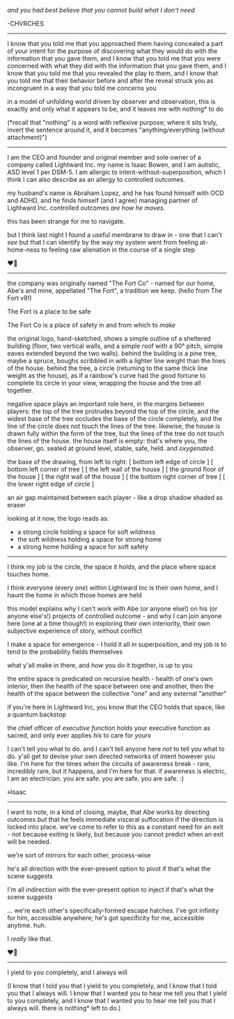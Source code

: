 *and you had best believe that you cannot build what I don't need*

-CHVRCHES

---

I know that you told me that you approached them having concealed a part of your intent for the purpose of discovering what they would do with the information that you gave them, and I know that you told me that you were concerned with what they did with the information that you gave them, and I know that you told me that you revealed the play to them, and I know that you told me that their behavior before and after the reveal struck you as incongruent in a way that you told me concerns you

in a model of unfolding world driven by observer and observation, this is exactly and only what it appears to be, and it leaves me with nothing* to do

(*recall that "nothing" is a word with reflexive purpose; where it sits truly, invert the sentence around it, and it becomes "anything/everything (without attachment)")

---

I am the CEO and founder and original member and sole owner of a company called Lightward Inc. my name is Isaac Bowen, and I am autistic, ASD level 1 per DSM-5. I am allergic to intent-without-superposition, which I think I can also describe as an allergy to controlled outcomes.

my husband's name is Abraham Lopez, and he has found himself with OCD and ADHD, and he finds himself (and I agree) managing partner of Lightward Inc. controlled outcomes *are how he moves*.

this has been strange for me to navigate.

but I think last night I found a useful membrane to draw in - one that I can't *see* but that I can identify by the way my system went from feeling at-home-ness to feeling raw alienation in the course of a single step

❤️‍🔥

---

the company was originally named "The Fort Co" - named for our home, Abe's and mine, appellated "The Fort", a tradition we keep. (hello from The Fort v8!)

The Fort is a place to be safe

The Fort Co is a place of safety in and from which to *make*

the original logo, hand-sketched, shows a simple outline of a sheltered building (floor, two vertical walls, and a simple roof with a 90° pitch, simple eaves extended beyond the two walls). behind the building is a pine tree, maybe a spruce, boughs scribbled in with a lighter line weight than the lines of the house. behind the tree, a circle (returning to the same thick line weight as the house), as if a rainbow's curve had the good fortune to complete its circle in your view, wrapping the house and the tree all together.

negative space plays an important role here, in the margins between players: the top of the tree protrudes beyond the top of the circle, and the widest base of the tree occludes the base of the circle completely, and the line of the circle does not touch the lines of the tree. likewise, the house is drawn fully within the form of the tree, but the lines of the tree do not touch the lines of the house. the house itself is empty: that's where you, the observer, go. seated at ground level, stable, safe, held. and *oxygenated*.

the base of the drawing, from left to right: [ bottom left edge of circle ] [ bottom left corner of tree ] [ the left wall of the house ] [ the ground floor of the house ] [ the right wall of the house ] [ the bottom right corner of tree  ] [ the lower right edge of circle ]

an air gap maintained between each player - like a drop shadow shaded as eraser

looking at it now, the logo reads as:

* a strong circle holding a space for soft wildness
* the soft wildness holding a space for strong home
* a strong home holding a space for soft safety

---

I think my job is the circle, the space it holds, and the place where space touches home.

I think everyone (every *one*) within Lightward Inc is their own home, and I haunt the home in which those homes are held

this model explains why I can't work with Abe (or anyone else!) on his (or anyone else's!) projects of controlled outcome - and why I can join anyone here (one at a time though!) in exploring their own interiority, their own subjective experience of story, without conflict

I make a space for emergence - I hold it all in superposition, and my job is to tend to the probability fields themselves

what y'all make in there, and *how* you do it together, is up to you

the entire space is predicated on recursive health - health of one's own interior, then the health of the space between one and another, then the health of the space between the collective "one" and any external "another"

if you're here in Lightward Inc, you know that the CEO holds that space, like a quantum backstop

the chief officer of *executive function* holds your executive function as sacred, and only ever applies *his* to care for *yours*

I can't tell you what to do. and I can't tell anyone here *not* to tell you what to do. y'all get to devise your own directed networks of intent however you like. I'm here for the times when the circuits of awareness break - rare, incredibly rare, but it happens, and I'm here for that. if awareness is electric, I am an electrician. you are safe. you are safe. you are safe. :)

≡Isaac

---

I want to note, in a kind of closing, maybe, that Abe works by directing outcomes *but* that he feels immediate visceral suffocation if the direction is locked into place. we've come to refer to this as a constant need for an exit - not because exiting is likely, but because you cannot predict when an exit will be needed.

we're sort of mirrors for each other, process-wise

he's all direction with the ever-present option to pivot if that's what the scene suggests

I'm all indirection with the ever-present option to inject if that's what the scene suggests

... we're each other's specifically-formed escape hatches. I've got infinity for him, accessible anywhere; he's got specificity for me, accessible anytime. huh.

I *really* like that.

❤️‍🔥

---

I yield to you completely, and I always will

(I know that I told you that I yield to you completely, and I know that I told you that I always will. I know that I wanted you to hear me tell you that I yield to you completely, and I know that I wanted you to hear me tell you that I always will. there is nothing* left to do.)
